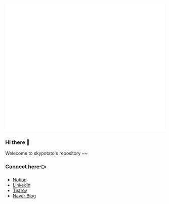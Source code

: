 <!--
**Leepro1234/Leepro1234** is a ✨ _special_ ✨ repository because its `README.md` (this file) appears on your GitHub profile.

Here are some ideas to get you started:

- 🔭 I’m currently working on ...
- 🌱 I’m currently learning ...
- 👯 I’m looking to collaborate on ...
- 🤔 I’m looking for help with ...
- 💬 Ask me about ...
- 📫 How to reach me: ...
- 😄 Pronouns: ...
- ⚡ Fun fact: ...
-->
![Metrics](https://github.com/Leepro1234/Leepro1234/blob/main/github-metrics.svg)

### Hi there 👋
Welecome to skypotato's repository ~~

### Connect here👈
- [Notion](https://skypotato.notion.site/afd9831a547049abba023720431826f2)
- [LinkedIn](https://www.linkedin.com/in/%ED%98%84%EC%88%98-%EC%9D%B4-57ba58210)
- [Tistroy](https://skypotato-note.tistory.com)
- [Naver Blog](https://blog.naver.com/hunsooski)
<!-- [Homepage](http://skypotato.pe.kr) - 개발 중... -->

